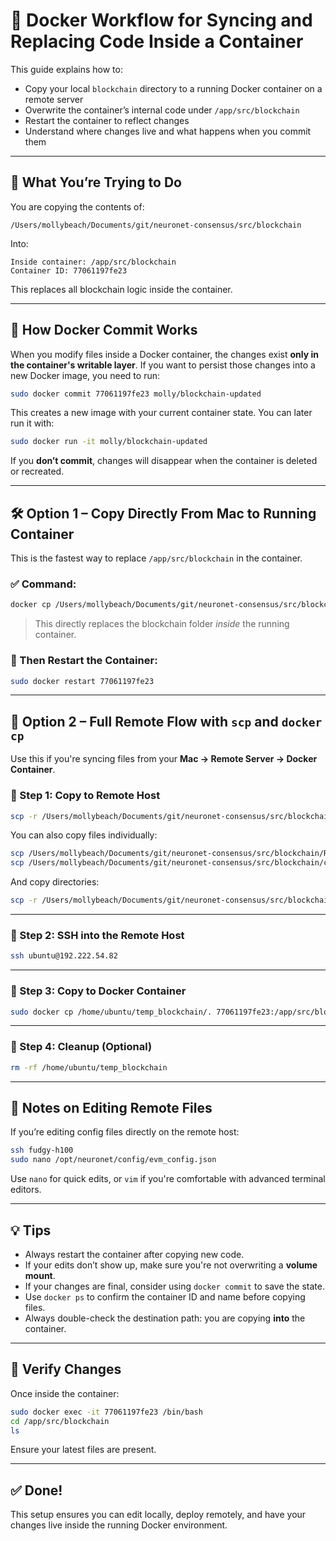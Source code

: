 # 🐳 Docker Workflow for Syncing and Replacing Code Inside a Container

This guide explains how to:

* Copy your local `blockchain` directory to a running Docker container on a remote server
* Overwrite the container’s internal code under `/app/src/blockchain`
* Restart the container to reflect changes
* Understand where changes live and what happens when you commit them

---

## 📁 What You’re Trying to Do

You are copying the contents of:

```
/Users/mollybeach/Documents/git/neuronet-consensus/src/blockchain
```

Into:

```
Inside container: /app/src/blockchain
Container ID: 77061197fe23
```

This replaces all blockchain logic inside the container.

---

## 🧩️ How Docker Commit Works

When you modify files inside a Docker container, the changes exist **only in the container's writable layer**. If you want to persist those changes into a new Docker image, you need to run:

```bash
sudo docker commit 77061197fe23 molly/blockchain-updated
```

This creates a new image with your current container state. You can later run it with:

```bash
sudo docker run -it molly/blockchain-updated
```

If you **don’t commit**, changes will disappear when the container is deleted or recreated.

---

## 🛠️ Option 1 – Copy Directly From Mac to Running Container

This is the fastest way to replace `/app/src/blockchain` in the container.

### ✅ Command:

```bash
docker cp /Users/mollybeach/Documents/git/neuronet-consensus/src/blockchain/. 77061197fe23:/app/src/blockchain
```

> This directly replaces the blockchain folder *inside* the running container.

### 🔄 Then Restart the Container:

```bash
sudo docker restart 77061197fe23
```

---

## 🔀 Option 2 – Full Remote Flow with `scp` and `docker cp`

Use this if you're syncing files from your **Mac → Remote Server → Docker Container**.

### 📅 Step 1: Copy to Remote Host

```bash
scp -r /Users/mollybeach/Documents/git/neuronet-consensus/src/blockchain ubuntu@192.222.54.82:/home/ubuntu/temp_blockchain
```

You can also copy files individually:

```bash
scp /Users/mollybeach/Documents/git/neuronet-consensus/src/blockchain/README.md ubuntu@192.222.54.82:/home/ubuntu/temp_blockchain/README.md
scp /Users/mollybeach/Documents/git/neuronet-consensus/src/blockchain/client.py ubuntu@192.222.54.82:/home/ubuntu/temp_blockchain/client.py
```

And copy directories:

```bash
scp -r /Users/mollybeach/Documents/git/neuronet-consensus/src/blockchain/contracts ubuntu@192.222.54.82:/home/ubuntu/temp_blockchain/contracts
```

---

### 💾 Step 2: SSH into the Remote Host

```bash
ssh ubuntu@192.222.54.82
```

---

### 🐳 Step 3: Copy to Docker Container

```bash
sudo docker cp /home/ubuntu/temp_blockchain/. 77061197fe23:/app/src/blockchain
```

---

### 🧹 Step 4: Cleanup (Optional)

```bash
rm -rf /home/ubuntu/temp_blockchain
```

---

## 🧐 Notes on Editing Remote Files

If you’re editing config files directly on the remote host:

```bash
ssh fudgy-h100
sudo nano /opt/neuronet/config/evm_config.json
```

Use `nano` for quick edits, or `vim` if you're comfortable with advanced terminal editors.

---

## 💡 Tips

* Always restart the container after copying new code.
* If your edits don’t show up, make sure you're not overwriting a **volume mount**.
* If your changes are final, consider using `docker commit` to save the state.
* Use `docker ps` to confirm the container ID and name before copying files.
* Always double-check the destination path: you are copying **into** the container.

---

## 🔪 Verify Changes

Once inside the container:

```bash
sudo docker exec -it 77061197fe23 /bin/bash
cd /app/src/blockchain
ls
```

Ensure your latest files are present.

---

## ✅ Done!

This setup ensures you can edit locally, deploy remotely, and have your changes live inside the running Docker environment.
